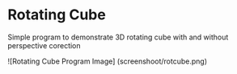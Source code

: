 # Rotating Cube
Simple program to demonstrate 3D rotating cube with and without perspective corection

![Rotating Cube Program Image] (screenshoot/rotcube.png)


